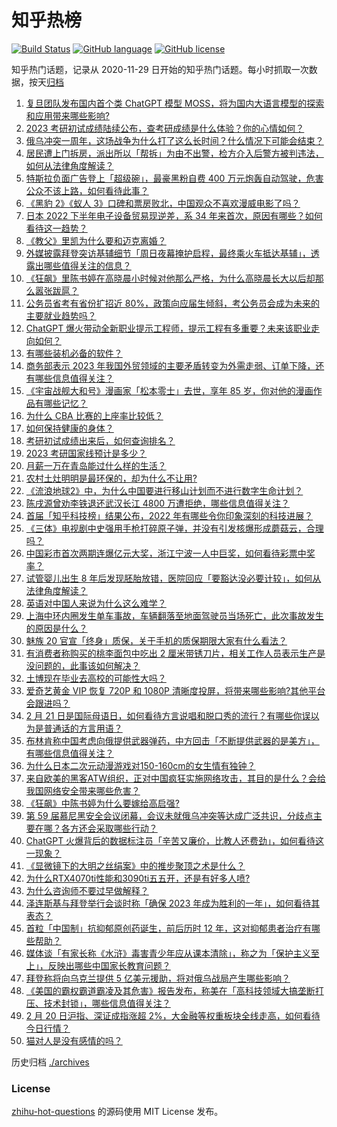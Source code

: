 # 知乎热榜
[![Build Status](https://github.com/ToWeLong/zhihu-hot-questions/workflows/CI/badge.svg)](https://github.com/ToWeLong/zhihu-hot-questions/actions)
[![GitHub language](https://img.shields.io/badge/language-golang-orange.svg)](https://golang.org/)
[![GitHub license](https://img.shields.io/github/license/ToWeLong/zhihu-hot-questions)](https://github.com/ToWeLong/zhihu-hot-questions/blob/main/LICENSE)

知乎热门话题，记录从 2020-11-29 日开始的知乎热门话题。每小时抓取一次数据，按天[归档](./archives)

<!-- BEGIN -->

1. [复旦团队发布国内首个类 ChatGPT 模型 MOSS，将为国内大语言模型的探索和应用带来哪些影响?](https://www.zhihu.com/question/585248111)
1. [2023 考研初试成绩陆续公布，查考研成绩是什么体验？你的心情如何？](https://www.zhihu.com/question/584720624)
1. [俄乌冲突一周年，这场战争为什么打了这么长时间？什么情况下可能会结束？](https://www.zhihu.com/question/585303186)
1. [居民遭上门拆房，派出所以「帮拆」为由不出警，检方介入后警方被判违法，如何从法律角度解读？](https://www.zhihu.com/question/585090341)
1. [特斯拉负面广告登上「超级碗」，最豪黑粉自费 400 万元炮轰自动驾驶，危害公众不该上路，如何看待此事？](https://www.zhihu.com/question/584012362)
1. [《黑豹 2》《蚁人 3》口碑和票房败北，中国观众不喜欢漫威电影了吗？](https://www.zhihu.com/question/585107965)
1. [日本 2022 下半年电子设备贸易现逆差，系 34 年来首次，原因有哪些？如何看待这一趋势？](https://www.zhihu.com/question/585029470)
1. [《教父》里凯为什么要和迈克离婚？](https://www.zhihu.com/question/358318305)
1. [外媒披露拜登突访基辅细节「周日夜幕掩护启程，最终乘火车抵达基辅」，透露出哪些值得关注的信息？](https://www.zhihu.com/question/585239540)
1. [《狂飙》里陈书婷在高晓晨小时候对他那么严格，为什么高晓晨长大以后却那么嚣张跋扈？](https://www.zhihu.com/question/584453831)
1. [公务员省考有省份扩招近 80%，政策向应届生倾斜，考公务员会成为未来的主要就业趋势吗？](https://www.zhihu.com/question/585118745)
1. [ChatGPT 爆火带动全新职业提示工程师，提示工程有多重要？未来该职业走向如何？](https://www.zhihu.com/question/585294957)
1. [有哪些装机必备的软件？](https://www.zhihu.com/question/461445961)
1. [商务部表示 2023 年我国外贸领域的主要矛盾转变为外需走弱、订单下降，还有哪些信息值得关注？](https://www.zhihu.com/question/581869887)
1. [《宇宙战舰大和号》漫画家「松本零士」去世，享年 85 岁，你对他的漫画作品有哪些记忆？](https://www.zhihu.com/question/585109201)
1. [为什么 CBA 比赛的上座率比较低？](https://www.zhihu.com/question/583987517)
1. [如何保持健康的身体？](https://www.zhihu.com/question/573601849)
1. [考研初试成绩出来后，如何查询排名？](https://www.zhihu.com/question/507528607)
1. [2023 考研国家线预计是多少？](https://www.zhihu.com/question/574844095)
1. [月薪一万在青岛能过什么样的生活？](https://www.zhihu.com/question/54173063)
1. [农村土灶明明是最环保的，却为什么不让用?](https://www.zhihu.com/question/583615126)
1. [《流浪地球2》中，为什么中国要进行移山计划而不进行数字生命计划？](https://www.zhihu.com/question/581537928)
1. [陈戌源曾劝李铁退还武汉长江 4800 万遭拒绝，哪些信息值得关注？](https://www.zhihu.com/question/585104164)
1. [首届「知乎科技榜」结果公布，2022 年有哪些令你印象深刻的科技进展？](https://www.zhihu.com/question/584614791)
1. [《三体》电视剧中史强用手枪打碎原子弹，并没有引发核爆形成蘑菇云，合理吗？](https://www.zhihu.com/question/585123305)
1. [中国彩市首次两期连爆亿元大奖，浙江宁波一人中巨奖，如何看待彩票中奖率？](https://www.zhihu.com/question/585103257)
1. [试管婴儿出生 8 年后发现胚胎放错，医院回应「要豁达没必要计较」，如何从法律角度解读？](https://www.zhihu.com/question/585106522)
1. [英语对中国人来说为什么这么难学？](https://www.zhihu.com/question/550535086)
1. [上海中环内圈发生单车事故，车辆翻落至地面驾驶员当场死亡，此次事故发生的原因是什么？](https://www.zhihu.com/question/584979362)
1. [魅族 20 官宣「终身」质保，关于手机的质保期限大家有什么看法？](https://www.zhihu.com/question/585169881)
1. [有消费者称购买的桃李面包中吃出 2 厘米带锈刀片，相关工作人员表示生产是没问题的，此事该如何解决？](https://www.zhihu.com/question/585012356)
1. [土博现在毕业去高校的可能性大吗？](https://www.zhihu.com/question/341258879)
1. [爱奇艺黄金 VIP 恢复 720P 和 1080P 清晰度投屏，将带来哪些影响?其他平台会跟进吗？](https://www.zhihu.com/question/585099420)
1. [2 月 21 日是国际母语日，如何看待方言说唱和脱口秀的流行？有哪些你误以为是普通话的方言用语？](https://www.zhihu.com/question/583792229)
1. [布林肯称中国考虑向俄提供武器弹药，中方回击「不断提供武器的是美方」，有哪些信息值得关注？](https://www.zhihu.com/question/585158374)
1. [为什么日本二次元动漫游戏对150-160cm的女生情有独钟？](https://www.zhihu.com/question/584430725)
1. [来自欧美的黑客ATW组织，正对中国疯狂实施网络攻击，其目的是什么？会给我国网络安全带来哪些危害？](https://www.zhihu.com/question/585093673)
1. [《狂飙》中陈书婷为什么要嫁给高启强?](https://www.zhihu.com/question/579656239)
1. [第 59 届慕尼黑安全会议闭幕，会议未就俄乌冲突等达成广泛共识，分歧点主要在哪？各方还会采取哪些行动？](https://www.zhihu.com/question/585121126)
1. [ChatGPT 火爆背后的数据标注员「辛苦又廉价，比教人还费劲」，如何看待这一现象？](https://www.zhihu.com/question/584909704)
1. [《显微镜下的大明之丝绢案》中的推步聚顶之术是什么？](https://www.zhihu.com/question/585022444)
1. [为什么RTX4070ti性能和3090ti五五开，还是有好多人喷?](https://www.zhihu.com/question/585017509)
1. [为什么咨询师不要过早做解释？](https://www.zhihu.com/question/584560784)
1. [泽连斯基与拜登举行会谈时称「确保 2023 年成为胜利的一年」，如何看待其表态？](https://www.zhihu.com/question/585204509)
1. [首粒「中国制」抗抑郁原创药诞生，前后历时 12 年，这对抑郁患者治疗有哪些帮助？](https://www.zhihu.com/question/585109671)
1. [媒体谈「有家长称《水浒》毒害青少年应从课本清除」，称之为「保护主义至上」，反映出哪些中国家长教育问题？](https://www.zhihu.com/question/585001216)
1. [拜登称将向乌克兰提供 5 亿美元援助，将对俄乌战局产生哪些影响？](https://www.zhihu.com/question/585196609)
1. [《美国的霸权霸道霸凌及其危害》报告发布，称美在「高科技领域大搞垄断打压、技术封锁」，哪些信息值得关注？](https://www.zhihu.com/question/585144427)
1. [2 月 20 日沪指、深证成指涨超 2%，大金融等权重板块全线走高，如何看待今日行情？](https://www.zhihu.com/question/585110423)
1. [猫对人是没有感情的吗？](https://www.zhihu.com/question/27378204)

<!-- END -->

历史归档 [./archives](./archives)


### License
[zhihu-hot-questions](https://github.com/towelong/zhihu-hot-questions) 的源码使用 MIT License 发布。